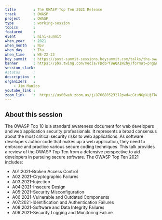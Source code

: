 ```yaml
---
title        : The OWASP Top Ten 2021 Release
track        : OWASP
project      : OWASP
type         : working-session
topics       :
featured     :
event        : mini-summit
when_year    : 2021
when_month   : Nov
when_day     : Thu
when_time    : WS-22-23
hey_summit   : https://post-summit-sessions.heysummit.com/talks/the-owasp-top-ten-2021-release/
banner       : https://pbs.twimg.com/media/FDdbPT8WQAIW2hy?format=png&name=small
session_slack: 
#status      : 
description  : 
organizers   :
    - Jim Manico
youtube_link : 
zoom_link    :  https://us06web.zoom.us/j/87668052327?pwd=cGtuNGpkUjFkdUZEZGxMM2FCVk1lUT09
---
```


## About this session

The OWASP Top 10 is a standard awareness document for web developers and web application security professionals. It represents a broad consensus about the most critical security risks to web applications. As software developers author code that makes up a web application, they need to embrace and practice various secure coding techniques. This talk provides a review of the OWASP Top Ten from a defensive perspective to aid developers in pursuing secure software. The OWASP Top Ten 2021 includes:
 
- A01:2021-Broken Access Control
- A02:2021-Cryptographic Failures
- A03:2021-Injection
- A04:2021-Insecure Design
- A05:2021-Security Misconfiguration
- A06:2021-Vulnerable and Outdated Components
- A07:2021-Identification and Authentication Failures
- A08:2021-Software and Data Integrity Failures
- A09:2021-Security Logging and Monitoring Failure
